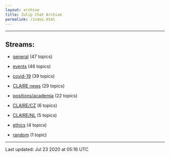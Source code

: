 ```yaml
---
layout: archive
title: Zulip Chat Archive
permalink: /index.html
---
```


---

## Streams:

* [general](stream/201199-general/index.html) (47 topics)

* [events](stream/201207-events/index.html) (46 topics)

* [covid-19](stream/226112-covid-19/index.html) (39 topics)

* [CLAIRE news](stream/201957-CLAIRE-news/index.html) (29 topics)

* [positions/academia](stream/203258-positions/academia/index.html) (22 topics)

* [CLAIRE/CZ](stream/203399-CLAIRE/CZ/index.html) (6 topics)

* [CLAIRE/NL](stream/203255-CLAIRE/NL/index.html) (5 topics)

* [ethics](stream/228366-ethics/index.html) (4 topics)

* [random](stream/202125-random/index.html) (1 topic)

<hr><p>Last updated: Jul 23 2020 at 05:16 UTC</p>